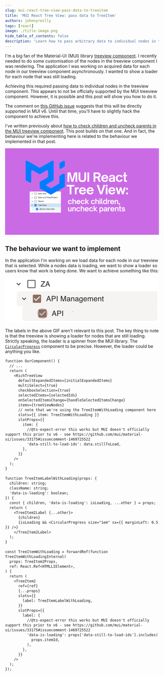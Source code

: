 ```yaml
---
slug: mui-react-tree-view-pass-data-to-treeitem
title: 'MUI React Tree View: pass data to TreeItem'
authors: johnnyreilly
tags: [react]
image: ./title-image.png
hide_table_of_contents: false
description: 'Learn how to pass arbitrary data to individual nodes in the MUI treeview component so individual nodes can be customised; for instance implementing a loader.'
---
```


I'm a big fan of the Material-UI (MUI) library [treeview component](https://mui.com/x/react-tree-view/). I recently needed to do some customisation of the nodes in the treeview component I was rendering. The application I was working on acquired data for each node in our treeview component asynchronously. I wanted to show a loader for each node that was still loading.

Achieving this required passing data to individual nodes in the treeview component. This appears to not be officially supported by the MUI treeview component. However, it is possible and this post will show you how to do it.

The comment on [this GitHub issue](https://github.com/mui/material-ui/issues/33175#issuecomment-1469725522) suggests that this will be directly supported in MUI v6. Until that time, you'll have to slightly hack the component to achieve this.

I've written previously about [how to check children and uncheck parents in the MUI treeview component](../2024-05-25-mui-react-tree-view-check-children-uncheck-parents/index.md). This post builds on that one. And in fact, the behaviour we're implementing here is related to the behaviour we implemented in that post.

![title image reading "MUI React Tree View: pass data to TreeItem" with the MUI logo](title-image.png)

<!--truncate-->

## The behaviour we want to implement

In the application I'm working on we load data for each node in our treeview that is selected. While a nodes data is loading, we want to show a loader so users know that work is being done. We want to achieve something like this:

![a treeview with a loading spinner](recording-loader.gif)

The labels in the above GIF aren't relevant to this post. The key thing to note is that the treeview is showing a loader for nodes that are still loading. Strictly speaking, the loader is a spinner from the MUI library. The [`CircularProgress`](https://mui.com/material-ui/react-progress/#circular) component to be precise. However, the loader could be anything you like.

```tsx
function OurComponent() {
  // ...
  return (
    <RichTreeView
      defaultExpandedItems={initialExpandedItems}
      multiSelect={true}
      checkboxSelection={true}
      selectedItems={selectedIds}
      onSelectedItemsChange={handleSelectedItemsChange}
      items={treeViewNodes}
      // note that we're using the TreeItemWithLoading component here
      slots={{ item: TreeItemWithLoading }}
      slotProps={{
        item: {
          //@ts-expect-error this works but MUI doesn't officially support this prior to v6 - see https://github.com/mui/material-ui/issues/33175#issuecomment-1469725522
          'data-still-to-load-ids': data.stillToLoad,
        },
      }}
    />
  );
}

function TreeItemLabelWithLoading(props: {
  children: string;
  className: string;
  'data-is-loading': boolean;
}) {
  const { children, 'data-is-loading': isLoading, ...other } = props;
  return (
    <TreeItem2Label {...other}>
      {children}
      {isLoading && <CircularProgress size="1em" sx={{ marginLeft: 0.5 }} />}
    </TreeItem2Label>
  );
}

const TreeItemWithLoading = forwardRef(function TreeItemWithLoadingInternal(
  props: TreeItem2Props,
  ref: React.Ref<HTMLLIElement>,
) {
  return (
    <TreeItem2
      ref={ref}
      {...props}
      slots={{
        label: TreeItemLabelWithLoading,
      }}
      slotProps={{
        label: {
          //@ts-expect-error this works but MUI doesn't officially support this prior to v6 - see https://github.com/mui/material-ui/issues/33175#issuecomment-1469725522
          'data-is-loading': props['data-still-to-load-ids'].includes(
            props.itemId,
          ),
        },
      }}
    />
  );
});
```
